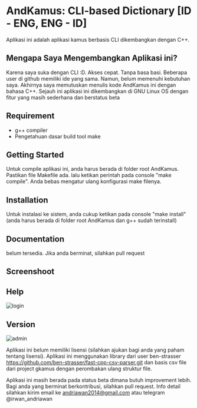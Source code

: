 # AndKamus: CLI-based Dictionary [ID - ENG, ENG - ID]

Aplikasi ini adalah aplikasi kamus berbasis CLI dikembangkan dengan C++.

## Mengapa Saya Mengembangkan Aplikasi ini?

Karena saya suka dengan CLI :D. Akses cepat. Tanpa basa basi. Beberapa user di github memiliki ide yang sama. Namun, belum memenuhi kebutuhan saya. Akhirnya saya memutuskan menulis kode AndKamus ini dengan bahasa C++. Sejauh ini aplikasi ini dikembangkan di GNU Linux OS dengan fitur yang masih sederhana dan berstatus beta

## Requirement

  * g++ compiler
  * Pengetahuan dasar build tool make

## Getting Started

Untuk compile aplikasi ini, anda harus berada di folder root AndKamus. Pastikan file Makefile ada. lalu ketikan perintah pada console "make compile". Anda bebas mengatur ulang konfigurasi make filenya.


## Installation

Untuk instalasi ke sistem, anda cukup ketikan pada console "make install" (anda harus berada di folder root AndKamus dan g++ sudah terinstall)

## Documentation

belum tersedia. Jika anda berminat, silahkan pull request

## Screenshoot

## Help
![login](https://github.com/andriawan/AndKasir/blob/development/screenshot/login.png "Help menu")

## Version
![admin](https://github.com/andriawan/AndKasir/blob/development/screenshot/panel-admin.png "Version")


Aplikasi ini belum memiliki lisensi (silahkan ajukan bagi anda yang paham tentang lisensi). Aplikasi ini menggunakan library dari user ben-strasser <https://github.com/ben-strasser/fast-cpp-csv-parser.git> dan basis csv file dari project gkamus dengan perombakan ulang struktur file. 

Aplikasi ini masih berada pada status beta dimana butuh improvement lebih. Bagi anda yang berminat berkontribusi, silahkan pull request. Info detail silahkan kirim email ke andriawan2014@gmail.com atau telegram @irwan_andriawan